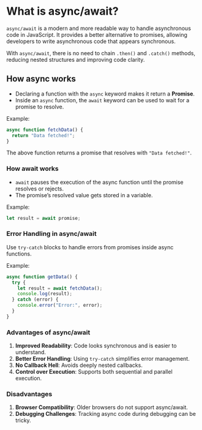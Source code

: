 
# **What is async/await?**

`async/await` is a modern and more readable way to handle asynchronous code in JavaScript. It provides a better alternative to promises, allowing developers to write asynchronous code that appears synchronous.

With `async/await`, there is no need to chain `.then()` and `.catch()` methods, reducing nested structures and improving code clarity.

## **How async works**

- Declaring a function with the `async` keyword makes it return a **Promise**.
- Inside an `async` function, the `await` keyword can be used to wait for a promise to resolve.

Example:

```javascript
async function fetchData() {
  return "Data fetched!";
}
```

The above function returns a promise that resolves with `"Data fetched!"`.

### **How await works**

- `await` pauses the execution of the async function until the promise resolves or rejects.
- The promise’s resolved value gets stored in a variable.

Example:

```javascript
let result = await promise;
```

### **Error Handling in async/await**

Use `try-catch` blocks to handle errors from promises inside async functions.

Example:

```javascript
async function getData() {
  try {
    let result = await fetchData();
    console.log(result);
  } catch (error) {
    console.error("Error:", error);
  }
}
```

### **Advantages of async/await**

1. **Improved Readability**: Code looks synchronous and is easier to understand.
2. **Better Error Handling**: Using `try-catch` simplifies error management.
3. **No Callback Hell**: Avoids deeply nested callbacks.
4. **Control over Execution**: Supports both sequential and parallel execution.

### **Disadvantages**

1. **Browser Compatibility**: Older browsers do not support async/await.
2. **Debugging Challenges**: Tracking async code during debugging can be tricky.
